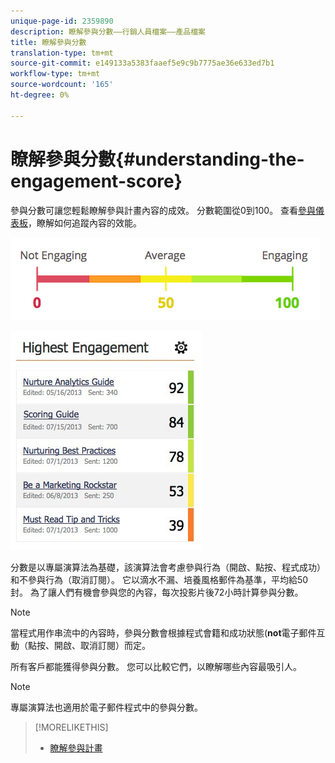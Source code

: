 ```yaml
---
unique-page-id: 2359890
description: 瞭解參與分數——行銷人員檔案——產品檔案
title: 瞭解參與分數
translation-type: tm+mt
source-git-commit: e149133a5383faaef5e9c9b7775ae36e633ed7b1
workflow-type: tm+mt
source-wordcount: '165'
ht-degree: 0%

---
```



# 瞭解參與分數{#understanding-the-engagement-score}

參與分數可讓您輕鬆瞭解參與計畫內容的成效。 分數範圍從0到100。 查看[參與儀表板](the-engagement-dashboard.md)，瞭解如何追蹤內容的效能。

![](assets/image2014-9-25-16-3a24-3a54.png)

![](assets/highestengagementwidget.jpg)

分數是以專屬演算法為基礎，該演算法會考慮參與行為（開啟、點按、程式成功）和不參與行為（取消訂閱）。 它以滴水不漏、培養風格郵件為基準，平均給50封。 為了讓人們有機會參與您的內容，每次投影片後72小時計算參與分數。

>[!NOTE]
>
>當程式用作串流中的內容時，參與分數會根據程式會籍和成功狀態(**not**&#x200B;電子郵件互動（點按、開啟、取消訂閱）而定。

所有客戶都能獲得參與分數。 您可以比較它們，以瞭解哪些內容最吸引人。

>[!NOTE]
>
>專屬演算法也適用於電子郵件程式中的參與分數。

>[!MORELIKETHIS]
>
>* [瞭解參與計畫](../../../../product-docs/email-marketing/drip-nurturing/creating-an-engagement-program/understanding-engagement-programs.md)

>



